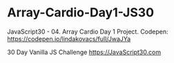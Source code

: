 # Array-Cardio-Day1-JS30

JavaScript30 - 04. Array Cardio Day 1 Project. Codepen: https://codepen.io/lindakovacs/full/JwaJYa </br>

30 Day Vanilla JS Challenge https://JavaScript30.com
